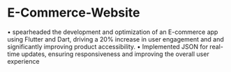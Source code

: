 # E-Commerce-Website

• spearheaded the development and optimization of an E-commerce app using Flutter and Dart, driving a 20% increase
in user engagement and and significantly improving product accessibility.
• Implemented JSON for real-time updates, ensuring responsiveness and improving the overall user experience
